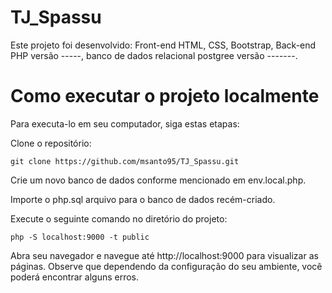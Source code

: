 # TJ_Spassu
Este projeto foi desenvolvido: Front-end HTML, CSS, Bootstrap, Back-end PHP versão -----, banco de dados relacional postgree versão -------.

# Como executar o projeto localmente
Para executa-lo em seu computador, siga estas etapas:

Clone o repositório:
```
git clone https://github.com/msanto95/TJ_Spassu.git
```
Crie um novo banco de dados conforme mencionado em env.local.php.

Importe o php.sql arquivo para o banco de dados recém-criado.

Execute o seguinte comando no diretório do projeto:
```
php -S localhost:9000 -t public
```
Abra seu navegador e navegue até http://localhost:9000 para visualizar as páginas.
Observe que dependendo da configuração do seu ambiente, você poderá encontrar alguns erros.

